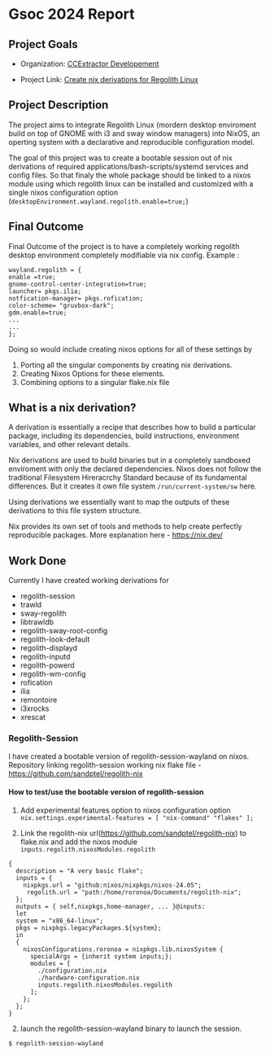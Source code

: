 # Gsoc 2024 Report
## Project Goals
- Organization: [CCExtractor Developement](https://summerofcode.withgoogle.com/programs/2024/organizations/ccextractor-development)

- Project Link: [Create nix derivations for Regolith Linux ](https://summerofcode.withgoogle.com/programs/2024/projects/kWEY5sJj)

## Project Description
The project aims to integrate Regolith Linux (mordern desktop enviroment build on top of GNOME with i3 and sway window managers) into NixOS, an operting system with a declarative and reproducible configuration model. 

The goal of this project was to create a bootable session out of nix derivations of required applications/bash-scripts/systemd services and config files. So that finaly the whole package should be linked to a nixos module using which regolith linux can be installed and customized with a single nixos configuration option (`desktopEnvironment.wayland.regolith.enable=true;`)

## Final Outcome
Final Outcome of the project is to have a completely working regolith desktop environment completely modifiable via nix config. Example :
```
wayland.regolith = {
enable =true;
gnome-control-center-integration=true;
launcher= pkgs.ilia;
notfication-manager= pkgs.rofication;
color-scheme= "gruvbox-dark";
gdm.enable=true;
...
...
};
```

Doing so would include creating nixos options for all of these settings by
1. Porting all the singular components by creating nix derivations.
2. Creating Nixos Options for these elements.
3. Combining options to a singular flake.nix file

## What is a nix derivation?
A derivation is essentially a recipe that describes how to build a particular package, including its dependencies, build instructions, environment variables, and other relevant details.

Nix derivations are used to build binaries but in a completely sandboxed enviroment with only the declared dependencies. Nixos does not follow the traditional Filesystem Hireracrchy Standard because of its fundamental differences. But it creates it own file system `/run/current-system/sw` here. 

Using derivations we essentially want to map the outputs of these derivations to this file system structure. 

Nix provides its own set of tools and methods to help create perfectly reproducible packages. More explanation here - https://nix.dev/

## Work Done
Currently I have created working derivations for 
- regolith-session
- trawld
- sway-regolith
- libtrawldb
- regolith-sway-root-config
- regolith-look-default
- regolith-displayd
- regolith-inputd
- regolith-powerd
- regolith-wm-config
- rofication
- ilia
- remontoire
- i3xrocks
- xrescat
 
### Regolith-Session
I have created a bootable version of regolith-session-wayland on nixos.
Repository linking regolith-session working nix flake file - https://github.com/sandptel/regolith-nix

#### How to test/use the bootable version of regolith-session
1. Add experimental features option to nixos configuration option
`nix.settings.experimental-features = [ "nix-command" "flakes" ];`

2. Link the regolith-nix url(https://github.com/sandptel/regolith-nix) to flake.nix and add the nixos module `inputs.regolith.nixosModules.regolith`
```
{
  description = "A very basic flake";
  inputs = {
    nixpkgs.url = "github:nixos/nixpkgs/nixos-24.05";
     regolith.url = "path:/home/roronoa/Documents/regolith-nix";   
  };
  outputs = { self,nixpkgs,home-manager, ... }@inputs: 
  let 
  system = "x86_64-linux";
  pkgs = nixpkgs.legacyPackages.${system};
  in
  {
    nixosConfigurations.roronoa = nixpkgs.lib.nixosSystem {
      specialArgs = {inherit system inputs;};
      modules = [
        ./configuration.nix
        ./hardware-configuration.nix
        inputs.regolith.nixosModules.regolith
      ];
    };
  };
}
```

2. launch the regolith-session-wayland binary to launch the session.
```
$ regolith-session-wayland
```


